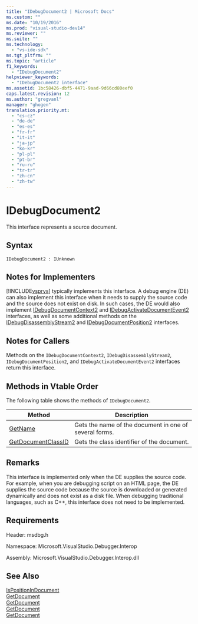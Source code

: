 ```yaml
---
title: "IDebugDocument2 | Microsoft Docs"
ms.custom: ""
ms.date: "10/19/2016"
ms.prod: "visual-studio-dev14"
ms.reviewer: ""
ms.suite: ""
ms.technology: 
  - "vs-ide-sdk"
ms.tgt_pltfrm: ""
ms.topic: "article"
f1_keywords: 
  - "IDebugDocument2"
helpviewer_keywords: 
  - "IDebugDocument2 interface"
ms.assetid: 1bc58426-dbf5-4471-9aad-9d66cd80eef0
caps.latest.revision: 12
ms.author: "gregvanl"
manager: "ghogen"
translation.priority.mt: 
  - "cs-cz"
  - "de-de"
  - "es-es"
  - "fr-fr"
  - "it-it"
  - "ja-jp"
  - "ko-kr"
  - "pl-pl"
  - "pt-br"
  - "ru-ru"
  - "tr-tr"
  - "zh-cn"
  - "zh-tw"
---
```

# IDebugDocument2
This interface represents a source document.  
  
## Syntax  
  
```  
IDebugDocument2 : IUnknown  
```  
  
## Notes for Implementers  
 [!INCLUDE[vsprvs](../code-quality/includes/vsprvs_md.md)] typically implements this interface. A debug engine (DE) can also implement this interface when it needs to supply the source code and the source does not exist on disk.  In such cases, the DE would also implement [IDebugDocumentContext2](../extensibility/idebugdocumentcontext2.md) and [IDebugActivateDocumentEvent2](../extensibility/idebugactivatedocumentevent2.md) interfaces, as well as some additional methods on the [IDebugDisassemblyStream2](../extensibility/idebugdisassemblystream2.md) and [IDebugDocumentPosition2](../extensibility/idebugdocumentposition2.md) interfaces.  
  
## Notes for Callers  
 Methods on the `IDebugDocumentContext2`, `IDebugDisassemblyStream2`, `IDebugDocumentPosition2`, and `IDebugActivateDocumentEvent2` interfaces return this interface.  
  
## Methods in Vtable Order  
 The following table shows the methods of `IDebugDocument2`.  
  
|Method|Description|  
|------------|-----------------|  
|[GetName](../extensibility/idebugdocument2--getname.md)|Gets the name of the document in one of several forms.|  
|[GetDocumentClassID](../extensibility/idebugdocument2--getdocumentclassid.md)|Gets the class identifier of the document.|  
  
## Remarks  
 This interface is implemented only when the DE supplies the source code. For example, when you are debugging script on an HTML page, the DE supplies the source code because the source is downloaded or generated dynamically and does not exist as a disk file. When debugging traditional languages, such as C++, this interface does not need to be implemented.  
  
## Requirements  
 Header: msdbg.h  
  
 Namespace: Microsoft.VisualStudio.Debugger.Interop  
  
 Assembly: Microsoft.VisualStudio.Debugger.Interop.dll  
  
## See Also  
 [IsPositionInDocument](../extensibility/idebugdocumentposition2--ispositionindocument.md)   
 [GetDocument](../extensibility/idebugactivatedocumentevent2--getdocument.md)   
 [GetDocument](../extensibility/idebugdocumentcontext2--getdocument.md)   
 [GetDocument](../extensibility/idebugdocumentposition2--getdocument.md)   
 [GetDocument](../extensibility/idebugdisassemblystream2--getdocument.md)